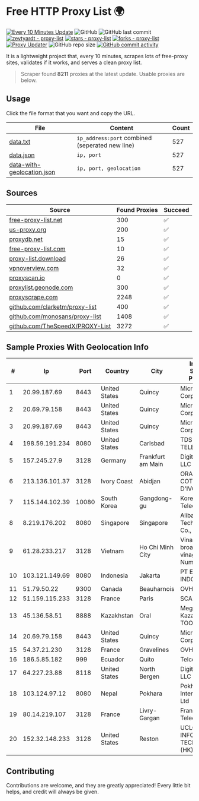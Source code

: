 
# Free HTTP Proxy List 🌍

[![Every 10 Minutes Update](https://github.com/mertguvencli/http-proxy-list/actions/workflows/main.yml/badge.svg?branch=main)](https://github.com/mertguvencli/http-proxy-list/actions/workflows/main.yml)
![GitHub](https://img.shields.io/github/license/mertguvencli/http-proxy-list)
![GitHub last commit](https://img.shields.io/github/last-commit/mertguvencli/http-proxy-list)
[![zevtyardt - proxy-list](https://img.shields.io/static/v1?label=zevtyardt&message=proxy-list&color=blue&logo=github)](https://github.com/zevtyardt/proxy-list "Go to GitHub repo")
[![stars - proxy-list](https://img.shields.io/github/stars/zevtyardt/proxy-list?style=social)](https://github.com/zevtyardt/proxy-list)
[![forks - proxy-list](https://img.shields.io/github/forks/zevtyardt/proxy-list?style=social)](https://github.com/zevtyardt/proxy-list)
[![Proxy Updater](https://github.com/zevtyardt/proxy-list/workflows/Proxy%20Updater/badge.svg)](https://github.com/zevtyardt/proxy-list/actions?query=workflow:"Proxy+Updater")
![GitHub repo size](https://img.shields.io/github/repo-size/zevtyardt/proxy-list)
[![GitHub commit activity](https://img.shields.io/github/commit-activity/m/zevtyardt/proxy-list?logo=commits)](https://github.com/zevtyardt/proxy-list/commits/main)

It is a lightweight project that, every 10 minutes, scrapes lots of free-proxy sites, validates if it works, and serves a clean proxy list.

> Scraper found **8211** proxies at the latest update. Usable proxies are below.

## Usage

Click the file format that you want and copy the URL.

|File|Content|Count|
|----|-------|-----|
|[data.txt](https://raw.githubusercontent.com/mertguvencli/http-proxy-list/main/proxy-list/data.txt)|`ip_address:port` combined (seperated new line)|527|
|[data.json](https://raw.githubusercontent.com/mertguvencli/http-proxy-list/main/proxy-list/data.json)|`ip, port`|527|
|[data-with-geolocation.json](https://raw.githubusercontent.com/mertguvencli/http-proxy-list/main/proxy-list/data-with-geolocation.json)|`ip, port, geolocation`|527|

## Sources

|Source|Found Proxies|Succeed|
|------|-------------|-------|
|[free-proxy-list.net](https://free-proxy-list.net)|300|✅|
|[us-proxy.org](https://www.us-proxy.org)|200|✅|
|[proxydb.net](http://proxydb.net)|15|✅|
|[free-proxy-list.com](https://free-proxy-list.com/?page=&port=&type%5B%5D=http&type%5B%5D=https&up_time=0&search=Search)|10|✅|
|[proxy-list.download](https://www.proxy-list.download/HTTP)|26|✅|
|[vpnoverview.com](https://vpnoverview.com/privacy/anonymous-browsing/free-proxy-servers)|32|✅|
|[proxyscan.io](https://www.proxyscan.io)|0|✅|
|[proxylist.geonode.com](https://proxylist.geonode.com/api/proxy-list?limit=300&page=1&sort_by=lastChecked&sort_type=desc&protocols=http,https)|300|✅|
|[proxyscrape.com](https://api.proxyscrape.com/v2/?request=displayproxies&protocol=http&timeout=10000&country=all&ssl=all&anonymity=all)|2248|✅|
|[github.com/clarketm/proxy-list](https://raw.githubusercontent.com/clarketm/proxy-list/master/proxy-list-raw.txt)|400|✅|
|[github.com/monosans/proxy-list](https://raw.githubusercontent.com/monosans/proxy-list/main/proxies/http.txt)|1408|✅|
|[github.com/TheSpeedX/PROXY-List](https://raw.githubusercontent.com/TheSpeedX/PROXY-List/master/http.txt)|3272|✅|


## Sample Proxies With Geolocation Info

|#|Ip|Port|Country|City|Internet Service Provider|
|-|--|----|-------|----|-------------------------|
|1|20.99.187.69|8443|United States|Quincy|Microsoft Corporation|
|2|20.69.79.158|8443|United States|Quincy|Microsoft Corporation|
|3|20.99.187.69|8443|United States|Quincy|Microsoft Corporation|
|4|198.59.191.234|8080|United States|Carlsbad|TDS TELECOM|
|5|157.245.27.9|3128|Germany|Frankfurt am Main|DigitalOcean, LLC|
|6|213.136.101.37|3128|Ivory Coast|Abidjan|ORANGE COTE D'IVOIRE|
|7|115.144.102.39|10080|South Korea|Gangdong-gu|Korea Telecom|
|8|8.219.176.202|8080|Singapore|Singapore|Alibaba (US) Technology Co., Ltd.|
|9|61.28.233.217|3128|Vietnam|Ho Chi Minh City|Vinadata broadcast via vinagame AS Number|
|10|103.121.149.69|8080|Indonesia|Jakarta|PT EMERIO INDONESIA|
|11|51.79.50.22|9300|Canada|Beauharnois|OVH SAS|
|12|51.159.115.233|3128|France|Paris|SCALEWAY|
|13|45.136.58.51|8888|Kazakhstan|Oral|Megahost Kazakhstan TOO|
|14|20.69.79.158|8443|United States|Quincy|Microsoft Corporation|
|15|54.37.21.230|3128|France|Gravelines|OVH SAS|
|16|186.5.85.182|999|Ecuador|Quito|Telconet S.A|
|17|64.227.23.88|8118|United States|North Bergen|DigitalOcean, LLC|
|18|103.124.97.12|8080|Nepal|Pokhara|Pokhara Internet Pvt. Ltd|
|19|80.14.219.107|3128|France|Livry-Gargan|France Telecom|
|20|152.32.148.233|3128|United States|Reston|UCLOUD INFORMATION TECHNOLOGY (HK) LIMITED|



## Contributing

Contributions are welcome, and they are greatly appreciated! Every
little bit helps, and credit will always be given.

